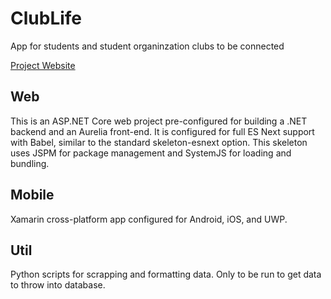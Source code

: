 # ClubLife
App for students and student organinzation clubs to be connected

[Project Website](https://bcpoole.github.io/ClubLife/)

## Web
This is an ASP.NET Core web project pre-configured for building a .NET backend and an Aurelia front-end. It is configured for full ES Next support with Babel, similar to the standard skeleton-esnext option. This skeleton uses JSPM for package management and SystemJS for loading and bundling.

## Mobile
Xamarin cross-platform app configured for Android, iOS, and UWP.

## Util
Python scripts for scrapping and formatting data. Only to be run to get data to throw into database.
